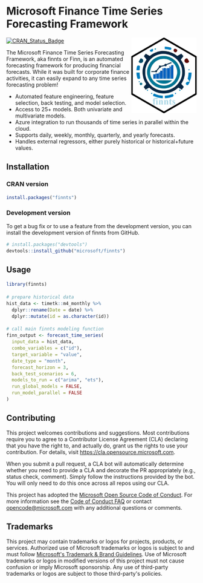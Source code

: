 # Microsoft Finance Time Series Forecasting Framework

<img src="man/figures/logo.png" align="right" height="200" style="float:right; height:200px;"/>

<!-- badges: start -->

[![CRAN_Status_Badge](http://www.r-pkg.org/badges/version/finnts)](https://cran.r-project.org/package=finnts)

<!-- badges: end -->

The Microsoft Finance Time Series Forecasting Framework, aka finnts or Finn, is an automated forecasting framework for producing financial forecasts. While it was built for corporate finance activities, it can easily expand to any time series forecasting problem!

-   Automated feature engineering, feature selection, back testing, and model selection.
-   Access to 25+ models. Both univariate and multivariate models.
-   Azure integration to run thousands of time series in parallel within the cloud.
-   Supports daily, weekly, monthly, quarterly, and yearly forecasts.
-   Handles external regressors, either purely historical or historical+future values.

## Installation

### CRAN version

``` r
install.packages("finnts")
```

### Development version

To get a bug fix or to use a feature from the development version, you can install the development version of finnts from GitHub.

``` r
# install.packages("devtools")
devtools::install_github("microsoft/finnts")
```

## Usage

``` r
library(finnts)

# prepare historical data
hist_data <- timetk::m4_monthly %>%
  dplyr::rename(Date = date) %>%
  dplyr::mutate(id = as.character(id))

# call main finnts modeling function
finn_output <- forecast_time_series(
  input_data = hist_data,
  combo_variables = c("id"),
  target_variable = "value",
  date_type = "month",
  forecast_horizon = 3,
  back_test_scenarios = 6, 
  models_to_run = c("arima", "ets"), 
  run_global_models = FALSE, 
  run_model_parallel = FALSE
)
```

## Contributing

This project welcomes contributions and suggestions. Most contributions require you to agree to a Contributor License Agreement (CLA) declaring that you have the right to, and actually do, grant us the rights to use your contribution. For details, visit <https://cla.opensource.microsoft.com>.

When you submit a pull request, a CLA bot will automatically determine whether you need to provide a CLA and decorate the PR appropriately (e.g., status check, comment). Simply follow the instructions provided by the bot. You will only need to do this once across all repos using our CLA.

This project has adopted the [Microsoft Open Source Code of Conduct](https://opensource.microsoft.com/codeofconduct/). For more information see the [Code of Conduct FAQ](https://opensource.microsoft.com/codeofconduct/faq/) or contact [opencode\@microsoft.com](mailto:opencode@microsoft.com) with any additional questions or comments.

## Trademarks

This project may contain trademarks or logos for projects, products, or services. Authorized use of Microsoft trademarks or logos is subject to and must follow [Microsoft's Trademark & Brand Guidelines](https://www.microsoft.com/en-us/legal/intellectualproperty/trademarks). Use of Microsoft trademarks or logos in modified versions of this project must not cause confusion or imply Microsoft sponsorship. Any use of third-party trademarks or logos are subject to those third-party's policies.

